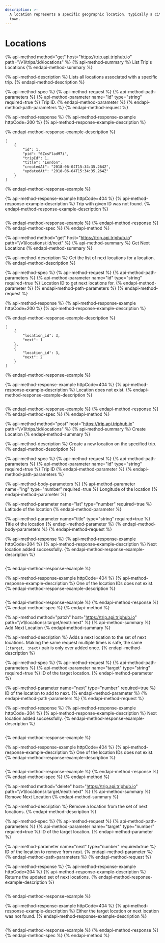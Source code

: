 ```yaml
---
description: >-
  A location represents a specific geographic location, typically a city or a
  town.
---
```


# Locations



{% api-method method="get" host="https://trip.api.triphub.io" path="/v1/trips/:id/locations" %}
{% api-method-summary %}
List Trip's Locations
{% endapi-method-summary %}

{% api-method-description %}
Lists all locations associated with a specific trip.
{% endapi-method-description %}

{% api-method-spec %}
{% api-method-request %}
{% api-method-path-parameters %}
{% api-method-parameter name="id" type="string" required=true %}
Trip ID.
{% endapi-method-parameter %}
{% endapi-method-path-parameters %}
{% endapi-method-request %}

{% api-method-response %}
{% api-method-response-example httpCode=200 %}
{% api-method-response-example-description %}

{% endapi-method-response-example-description %}

```
[
    {
        "id": 1,
        "pid": "6ZxsFladM7i",
        "tripId": 1,
        "title": "London",
        "createdAt": "2018-06-04T15:34:35.264Z",
        "updatedAt": "2018-06-04T15:34:35.264Z"
    }
]
```
{% endapi-method-response-example %}

{% api-method-response-example httpCode=404 %}
{% api-method-response-example-description %}
Trip with given ID was not found.
{% endapi-method-response-example-description %}

```

```
{% endapi-method-response-example %}
{% endapi-method-response %}
{% endapi-method-spec %}
{% endapi-method %}

{% api-method method="get" host="https://trip.api.triphub.io" path="/v1/locations/:id/next" %}
{% api-method-summary %}
Get Next Locations
{% endapi-method-summary %}

{% api-method-description %}
Get the list of next locations for a location.
{% endapi-method-description %}

{% api-method-spec %}
{% api-method-request %}
{% api-method-path-parameters %}
{% api-method-parameter name="id" type="string" required=true %}
Location ID to get next locations for.
{% endapi-method-parameter %}
{% endapi-method-path-parameters %}
{% endapi-method-request %}

{% api-method-response %}
{% api-method-response-example httpCode=200 %}
{% api-method-response-example-description %}

{% endapi-method-response-example-description %}

```
[
    {
        "location_id": 3,
        "next": 1
    },
    {
        "location_id": 3,
        "next": 2
    }
]
```
{% endapi-method-response-example %}

{% api-method-response-example httpCode=404 %}
{% api-method-response-example-description %}
Location does not exist.
{% endapi-method-response-example-description %}

```

```
{% endapi-method-response-example %}
{% endapi-method-response %}
{% endapi-method-spec %}
{% endapi-method %}

{% api-method method="post" host="https://trip.api.triphub.io" path="/v1/trips/:id/locations" %}
{% api-method-summary %}
Create Location
{% endapi-method-summary %}

{% api-method-description %}
Create a new location on the specified trip.
{% endapi-method-description %}

{% api-method-spec %}
{% api-method-request %}
{% api-method-path-parameters %}
{% api-method-parameter name="id" type="string" required=true %}
Trip ID
{% endapi-method-parameter %}
{% endapi-method-path-parameters %}

{% api-method-body-parameters %}
{% api-method-parameter name="lng" type="number" required=true %}
Longitude of the location
{% endapi-method-parameter %}

{% api-method-parameter name="lat" type="number" required=true %}
Latitude of the location
{% endapi-method-parameter %}

{% api-method-parameter name="title" type="string" required=true %}
Title of the location
{% endapi-method-parameter %}
{% endapi-method-body-parameters %}
{% endapi-method-request %}

{% api-method-response %}
{% api-method-response-example httpCode=204 %}
{% api-method-response-example-description %}
Next location added successfully.
{% endapi-method-response-example-description %}

```javascript

```
{% endapi-method-response-example %}

{% api-method-response-example httpCode=404 %}
{% api-method-response-example-description %}
One of the location IDs does not exist.
{% endapi-method-response-example-description %}

```javascript

```
{% endapi-method-response-example %}
{% endapi-method-response %}
{% endapi-method-spec %}
{% endapi-method %}

{% api-method method="patch" host="https://trip.api.triphub.io" path="/v1/locations/:target/next/:next" %}
{% api-method-summary %}
Add Next Location
{% endapi-method-summary %}

{% api-method-description %}
Adds a next location to the set of next locations. Making the same request multiple times is safe, the same `(:target, :next)` pair is only ever added once.
{% endapi-method-description %}

{% api-method-spec %}
{% api-method-request %}
{% api-method-path-parameters %}
{% api-method-parameter name="target" type="string" required=true %}
ID of the target location.
{% endapi-method-parameter %}

{% api-method-parameter name="next" type="number" required=true %}
ID of the location to add to next.
{% endapi-method-parameter %}
{% endapi-method-path-parameters %}
{% endapi-method-request %}

{% api-method-response %}
{% api-method-response-example httpCode=204 %}
{% api-method-response-example-description %}
Next location added successfully.
{% endapi-method-response-example-description %}

```

```
{% endapi-method-response-example %}

{% api-method-response-example httpCode=404 %}
{% api-method-response-example-description %}
One of the location IDs does not exist. 
{% endapi-method-response-example-description %}

```

```
{% endapi-method-response-example %}
{% endapi-method-response %}
{% endapi-method-spec %}
{% endapi-method %}

{% api-method method="delete" host="https://trip.api.triphub.io" path="/v1/locations/:target/next/:next" %}
{% api-method-summary %}
Remove Next Location
{% endapi-method-summary %}

{% api-method-description %}
Remove a location from the set of next locations.
{% endapi-method-description %}

{% api-method-spec %}
{% api-method-request %}
{% api-method-path-parameters %}
{% api-method-parameter name="target" type="number" required=true %}
ID of the target location.
{% endapi-method-parameter %}

{% api-method-parameter name="next" type="number" required=true %}
ID of the location to remove from next.
{% endapi-method-parameter %}
{% endapi-method-path-parameters %}
{% endapi-method-request %}

{% api-method-response %}
{% api-method-response-example httpCode=204 %}
{% api-method-response-example-description %}
Returns the updated set of next locations.
{% endapi-method-response-example-description %}

```

```
{% endapi-method-response-example %}

{% api-method-response-example httpCode=404 %}
{% api-method-response-example-description %}
Either the target location or next location was not found.
{% endapi-method-response-example-description %}

```

```
{% endapi-method-response-example %}
{% endapi-method-response %}
{% endapi-method-spec %}
{% endapi-method %}

